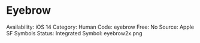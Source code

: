# Eyebrow

Availability: iOS 14
Category: Human
Code: eyebrow
Free: No
Source: Apple SF Symbols
Status: Integrated
Symbol: eyebrow2x.png